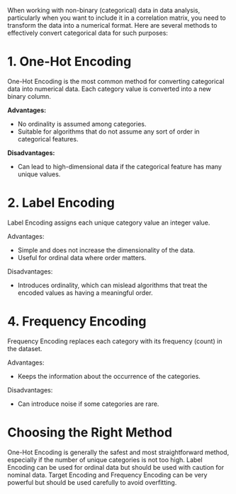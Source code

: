 When working with non-binary (categorical) data in data analysis, particularly when you want to include it in a correlation matrix, you need to transform the data into a numerical format. Here are several methods to effectively convert categorical data for such purposes:

# 1. One-Hot Encoding
One-Hot Encoding is the most common method for converting categorical data into numerical data. Each category value is converted into a new binary column.

**Advantages:**

- No ordinality is assumed among categories.
- Suitable for algorithms that do not assume any sort of order in categorical features.

**Disadvantages:**

- Can lead to high-dimensional data if the categorical feature has many unique values.



# 2. Label Encoding
Label Encoding assigns each unique category value an integer value.

Advantages:

- Simple and does not increase the dimensionality of the data.
- Useful for ordinal data where order matters.

Disadvantages:

- Introduces ordinality, which can mislead algorithms that treat the encoded values as having a meaningful order.


# 4. Frequency Encoding
Frequency Encoding replaces each category with its frequency (count) in the dataset.

Advantages:

- Keeps the information about the occurrence of the categories.

Disadvantages:

- Can introduce noise if some categories are rare.


# Choosing the Right Method

One-Hot Encoding is generally the safest and most straightforward method, especially if the number of unique categories is not too high.
Label Encoding can be used for ordinal data but should be used with caution for nominal data.
Target Encoding and Frequency Encoding can be very powerful but should be used carefully to avoid overfitting.